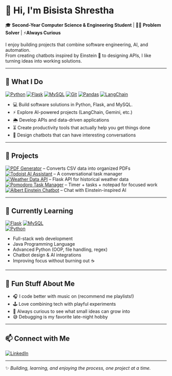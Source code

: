 # 👋 Hi, I'm Bisista Shrestha

🎓 **Second-Year Computer Science & Engineering Student** | 👨‍💻 **Problem Solver** | ⚡**Always Curious**

I enjoy building projects that combine software engineering, AI, and automation.  
From creating chatbots inspired by Einstein 🤯 to designing APIs, I like turning ideas into working solutions.  

---

## 🚀 What I Do
[![Python](https://img.shields.io/badge/Python-3.x-blue?logo=python)](https://www.python.org/) 
[![Flask](https://img.shields.io/badge/Flask-2.3-orange?logo=flask)](https://flask.palletsprojects.com/) 
[![MySQL](https://img.shields.io/badge/MySQL-8.0-blue?logo=mysql)](https://www.mysql.com/) 
[![Git](https://img.shields.io/badge/Git-F05032?logo=git&logoColor=white)](https://git-scm.com/) 
[![Pandas](https://img.shields.io/badge/Pandas-1.6.2-lightblue?logo=pandas)](https://pandas.pydata.org/) 
[![LangChain](https://img.shields.io/badge/LangChain-FF9900?logo=data:image/png;base64)](https://www.langchain.com/)  

- 💻 Build software solutions in Python, Flask, and MySQL.  
- ⚡ Explore AI-powered projects (LangChain, Gemini, etc.)  
- 🌦️ Develop APIs and data-driven applications  
- ⏳ Create productivity tools that actually help you get things done  
- 🤖 Design chatbots that can have interesting conversations  

---

## 📌 Projects
[![PDF Generator](https://img.shields.io/badge/PDF%20Generator-Python-blue)](#) – Converts CSV data into organized PDFs  
[![Todoist AI Assistant](https://img.shields.io/badge/Todoist%20AI-Chatbot-red)](#) – A conversational task manager  
[![Weather Data API](https://img.shields.io/badge/Weather%20API-Flask-lightgrey)](#) – Flask API for historical weather data  
[![Pomodoro Task Manager](https://img.shields.io/badge/Pomodoro%20App-Python-orange)](#) – Timer + tasks + notepad for focused work  
[![Albert Einstein Chatbot](https://img.shields.io/badge/Einstein%20Chatbot-AI-green)](#) – Chat with Einstein-inspired AI  

---

## 🌱 Currently Learning
[![Flask](https://img.shields.io/badge/Flask-2.3-orange?logo=flask)](https://flask.palletsprojects.com/) 
[![MySQL](https://img.shields.io/badge/MySQL-8.0-blue?logo=mysql)](https://www.mysql.com/)  
[![Python](https://img.shields.io/badge/Python-3.x-blue?logo=python)](https://www.python.org/)  

- Full-stack web development 
- Java Programming Language
- Advanced Python (OOP, file handling, regex)  
- Chatbot design & AI integrations  
- Improving focus without burning out ☕  

---

## 🎉 Fun Stuff About Me
- 🎧 I code better with music on (recommend me playlists!) 
- 🕹️ Love combining tech with playful experiments  
- 🚀 Always curious to see what small ideas can grow into  
- 😅 Debugging is my favorite late-night hobby  

---

## 📫 Connect with Me
[![LinkedIn](https://img.shields.io/badge/LinkedIn-Bisista-blue?logo=linkedin&logoColor=white)](https://www.linkedin.com/in/bisista)  

---
✨ *Building, learning, and enjoying the process, one project at a time.*
